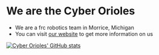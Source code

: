 # We are the Cyber Orioles
* We are a frc robotics team in Morrice, Michigan
* You can visit [our website](https://www.cyberorioles.com/) to get more information on us

<a href="https://www.github.com/team7202"><img src="https://github-readme-stats.vercel.app/api?username=team7202&show_icons=true&hide=&count_private=true&title_color=FF4500&text_color=ffffff&icon_color=FF4500&bg_color=1c1917&hide_border=true&show_icons=true" alt="Cyber Orioles' GitHub stats" /></a>
